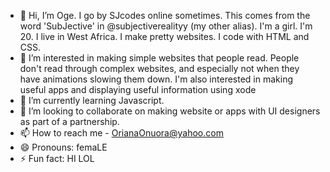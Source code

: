 - 👋 Hi, I’m Oge. I go by SJcodes online sometimes. This comes from the word 'SubJective' in @subjectiverealityy (my other alias). I'm a girl. I'm 20. I live in West Africa. I make pretty websites. I code with HTML and CSS.
- 👀 I’m interested in making simple websites that people read. People don't read through complex websites, and especially not when they have animations slowing them down. I'm also interested in making useful apps and displaying useful information using xode
- 🌱 I’m currently learning Javascript.
- 💞️ I’m looking to collaborate on making website or apps with UI designers as part of a partnership.
- 📫 How to reach me - OrianaOnuora@yahoo.com
- 😄 Pronouns: femaLE
- ⚡ Fun fact: HI LOL

<!---
subjectiverealityy/subjectiverealityy is a ✨ special ✨ repository because its `README.md` (this file) appears on your GitHub profile.
You can click the Preview link to take a look at your changes.
--->
